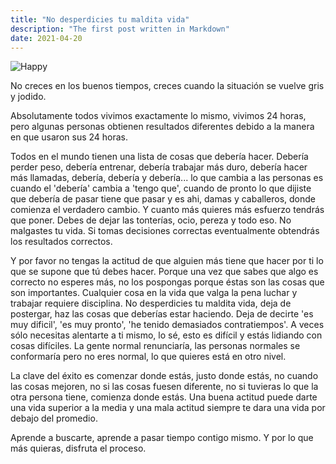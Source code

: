 ```yaml
---
title: "No desperdicies tu maldita vida"
description: "The first post written in Markdown"
date: 2021-04-20
---
```


![Happy](https://images.unsplash.com/photo-1454486837617-ce8e1ba5ebfe?ixlib=rb-1.2.1&ixid=MnwxMjA3fDB8MHxwaG90by1wYWdlfHx8fGVufDB8fHx8&auto=format&fit=crop&w=2852&q=80)

No creces en los buenos tiempos, creces cuando la situación se vuelve gris y jodido.

Absolutamente todos vivimos exactamente lo mismo, vivimos 24 horas, pero algunas personas obtienen resultados diferentes debido a la manera en que usaron sus 24 horas.

Todos en el mundo tienen una lista de cosas que debería hacer. Debería perder peso, debería entrenar, debería trabajar más duro, debería hacer más llamadas, debería, debería y debería... lo que cambia a las personas es cuando el 'debería' cambia a 'tengo que', cuando de pronto lo que dijiste que debería de pasar tiene que pasar y es ahi, damas y caballeros, donde comienza el verdadero cambio. Y cuanto más quieres más esfuerzo tendrás que poner. Debes de dejar las tonterías, ocio, pereza y todo eso. No malgastes tu vida. Si tomas decisiones correctas eventualmente obtendrás los resultados correctos.

Y por favor no tengas la actitud de que alguien más tiene que hacer por ti lo que se supone que tú debes hacer. Porque una vez que sabes que algo es correcto no esperes más, no los pospongas porque éstas son las cosas que son importantes. Cualquier cosa en la vida que valga la pena luchar y trabajar requiere disciplina. No desperdicies tu maldita vida, deja de postergar, haz las cosas que deberías estar haciendo. Deja de decirte 'es muy dificil', 'es muy pronto', 'he tenido demasiados contratiempos'. A veces sólo necesitas alentarte a ti mismo, lo sé, esto es difícil y estás lidiando con cosas difíciles. La gente normal renunciaría, las personas normales se conformaría pero no eres normal, lo que quieres está en otro nivel.

La clave del éxito es comenzar donde estás, justo donde estás, no cuando las cosas mejoren, no si las cosas fuesen diferente, no si tuvieras lo que la otra persona tiene, comienza donde estás. Una buena actitud puede darte una vida superior a la media y una mala actitud siempre te dara una vida por debajo del promedio.

Aprende a buscarte, aprende a pasar tiempo contigo mismo. Y por lo que más quieras, disfruta el proceso.
